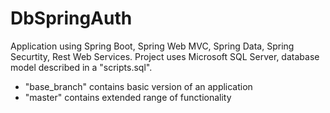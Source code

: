 # DbSpringAuth

Application using Spring Boot, Spring Web MVC, Spring Data, Spring Securtity, Rest Web Services.
Project uses Microsoft SQL Server, database model described in a "scripts.sql".


* "base_branch" contains basic version of an application
* "master" contains extended range of functionality
